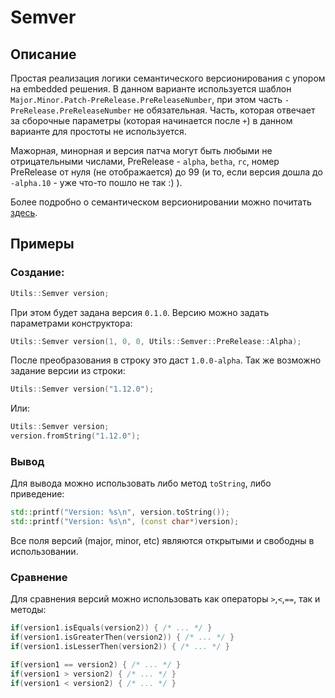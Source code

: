 # Semver

## Описание
Простая реализация логики семантического версионирования с упором на embedded решения. В данном варианте используется шаблон  `Major.Minor.Patch-PreRelease.PreReleaseNumber`, при этом часть `-PreRelease.PreReleaseNumber` не обязательная. Часть, которая отвечает за сборочные параметры (которая начинается после `+`) в данном варианте для простоты не используется. 

Мажорная, минорная и версия патча могут быть любыми не отрицательными числами, PreRelease - `alpha`, `betha`, `rc`, номер PreRelease от нуля (не отображается) до 99 (и то, если версия дошла до `-alpha.10` - уже что-то пошло не так :) ).

Более подробно о семантическом версионировании можно почитать [здесь](http://semver.org).

## Примеры
### Создание:
```C++
Utils::Semver version;
```
При этом будет задана версия `0.1.0`.
Версию можно задать параметрами конструктора:
```C++
Utils::Semver version(1, 0, 0, Utils::Semver::PreRelease::Alpha);
```
После преобразования в строку это даст `1.0.0-alpha`.
Так же возможно задание версии из строки:
```C++
Utils::Semver version("1.12.0");
```
Или:
```C++
Utils::Semver version;
version.fromString("1.12.0");
```
### Вывод
Для вывода можно использовать либо метод `toString`, либо приведение:
```C++
std::printf("Version: %s\n", version.toString());
std::printf("Version: %s\n", (const char*)version);
```
Все поля версий (major, minor, etc) являются открытыми и свободны в использовании.

### Сравнение
Для сравнения версий можно использовать как операторы `>`,`<`,`==`, так и методы:
```C++
if(version1.isEquals(version2)) { /* ... */ }
if(version1.isGreaterThen(version2)) { /* ... */ }
if(version1.isLesserThen(version2)) { /* ... */ }

if(version1 == version2) { /* ... */ }
if(version1 > version2) { /* ... */ }
if(version1 < version2) { /* ... */ }
```
